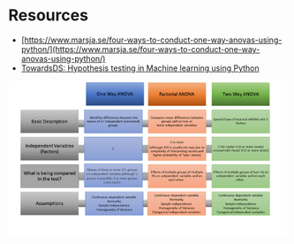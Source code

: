 # Resources
- [https://www.marsja.se/four-ways-to-conduct-one-way-anovas-using-python/](https://www.marsja.se/four-ways-to-conduct-one-way-anovas-using-python/)
- [TowardsDS: Hypothesis testing in Machine learning using Python](https://towardsdatascience.com/hypothesis-testing-in-machine-learning-using-python-a0dc89e169ce)

![](images/onewayanova_vs_factorialanova.png)
